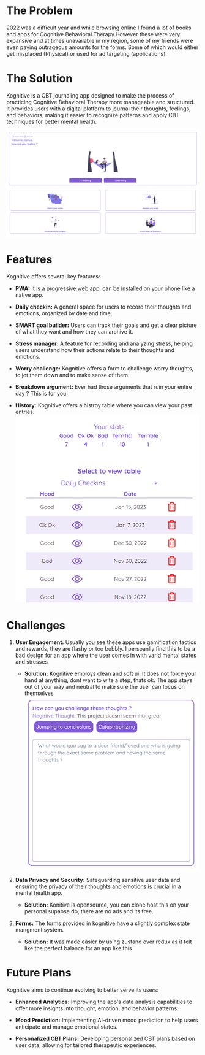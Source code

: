 # The Problem

2022 was a difficult year and while browsing online I found a lot of books and apps for Cognitive Behavioral Therapy.However these were very expansive and at times unavailable in my region, some of my friends were even paying outrageous amounts for the forms. Some of which would either get misplaced (Physical) or used for ad targeting (applications).

# The Solution

Kognitive is a CBT journaling app designed to make the process of practicing Cognitive Behavioral Therapy more manageable and structured. It provides users with a digital platform to journal their thoughts, feelings, and behaviors, making it easier to recognize patterns and apply CBT techniques for better mental health.

![dashboard](/public/kognitive/dash.png)
# Features

Kognitive offers several key features:

- **PWA:** It is a progressive web app, can be installed on your phone like a native app.

- **Daily checkin:** A general space for users to record their thoughts and emotions, organized by date and time.

- **SMART goal builder:** Users can track their goals and get a clear picture of what they want and how they can archive it.

- **Stress manager:** A feature for recording and analyzing stress, helping users understand how their actions relate to their thoughts and emotions.

- **Worry challenge:** Kognitive offers a form to challenge worry thoughts, to jot them down and to make sense of them.

- **Breakdown argument:** Ever had those arguments that ruin your entire day ? This is for you.

- **History:** Kognitive offers a histroy table where you can view your past entries.
![history](/public/kognitive/history.png)
# Challenges

1. **User Engagement:** Usually you see these apps use gamification tactics and rewards, they are flashy or too bubbly. I persoanlly find this to be a bad design for an app where the user comes in with varid mental states and stresses

   - **Solution:** Kognitive employs clean and soft ui. It does not force your hand at anything, dont want to wite a step, thats ok. The app stays out of your way and neutral to make sure the user can focus on themselves
![example](/public/kognitive/example.png)
2. **Data Privacy and Security:** Safeguarding sensitive user data and ensuring the privacy of their thoughts and emotions is crucial in a mental health app.

   - **Solution:** Konitive is opensource, you can clone host this on your personal supabse db, there are no ads and its free.

3. **Forms:** The forms provided in kognitive have a slightly complex state mangment system.

   - **Solution:** It was made easier by using zustand over redux as it felt like the perfect balance for an app like this
   

# Future Plans

Kognitive aims to continue evolving to better serve its users:


- **Enhanced Analytics:** Improving the app's data analysis capabilities to offer more insights into thought, emotion, and behavior patterns.

- **Mood Prediction:** Implementing AI-driven mood prediction to help users anticipate and manage emotional states.

- **Personalized CBT Plans:** Developing personalized CBT plans based on user data, allowing for tailored therapeutic experiences.
